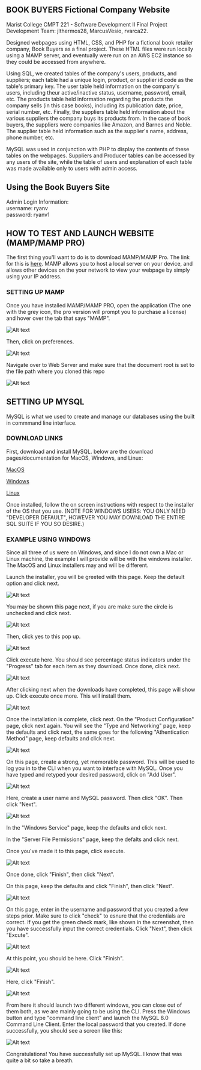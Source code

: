 ## BOOK BUYERS Fictional Company Website 

Marist College CMPT 221 - Software Development II Final Project  
  Development Team: jlthermos28, MarcusVesio, rvarca22.

Designed webpages using HTML, CSS, and PHP for a fictional book retailer company, Book Buyers as a final project. These HTML files were run locally using
  a MAMP server, and eventually were run on an AWS EC2 instance so they could be accessed from anywhere. 
  
Using SQL, we created tables of the company's users, products, and suppliers; each table had a unique login, product, or supplier id code as the table's primary key.
  The user table held information on the company's users, including theur active/inactive status, username, password, email, etc. The products table held 
  information regarding the products the company sells (in this case books), including its publication date, price, serial number, etc. Finally, the suppliers table
  held information about the various suppliers the company buys its products from. In the case of book buyers, the suppliers were companies like Amazon, and Barnes 
  and Noble. The supplier table held information such as the supplier's name, address, phone number, etc. 
  
MySQL was used in conjunction with PHP to display the contents of these tables on the webpages. Suppliers and Producer tables can be accessed by any users of the site, while the table of users and explanation of each table was made available only to users with admin access.  

## Using the Book Buyers Site 
 Admin Login Information:  
  username: ryanv  
  password: ryanv1


## HOW TO TEST AND LAUNCH WEBSITE (MAMP/MAMP PRO)

The first thing you'll want to do is to download MAMP/MAMP Pro. The link for this is [here](https://www.mamp.info/en/downloads/).
MAMP allows you to host a local server on your device, and allows other devices on the your network to view your webpage by simply using your IP address.

### SETTING UP MAMP
Once you have installed MAMP/MAMP PRO, open the application (The one with the grey icon, the pro version will prompt you to purchase a license) and hover over the tab that says "MAMP". 

![Alt text](/mampstep1.png "")

Then, click on preferences.

![Alt text](/mampstep2.png "")

Navigate over to Web Server and make sure that the document root is set to the file path where you cloned this repo

![Alt text](/mampstep3.png "")

## SETTING UP MYSQL

MySQL is what we used to create and manage our databases using the built in commmand line interface. 

### DOWNLOAD LINKS
First, download and install MySQL. below are the download pages/documentation for MacOS, Windows, and Linux:

[MacOS](https://dev.mysql.com/doc/refman/8.0/en/macos-installation-pkg.html)

[Windows](https://dev.mysql.com/doc/refman/8.0/en/windows-installation.html)

[Linux](https://dev.mysql.com/doc/refman/8.0/en/linux-installation.html)


Once installed, follow the on screen instructions with respect to the installer of the OS that you use. 
(NOTE FOR WINDOWS USERS: YOU ONLY NEED "DEVELOPER DEFAULT", HOWEVER YOU MAY DOWNLOAD THE ENTIRE SQL SUITE IF YOU SO DESIRE.)

### EXAMPLE USING WINDOWS
Since all three of us were on Windows, and since I do not own a Mac or Linux machine, the example I will provide will be with the windows installer. The MacOS and Linux installers may and will be different.

Launch the installer, you will be greeted with this page. Keep the default option and click next.

![Alt text](/mysqlss1.png "")

You may be shown this page next, if you are make sure the circle is unchecked and click next. 

![Alt text](/mysqlss2.png "")

Then, click yes to this pop up.

![Alt text](/mysqlss3.png "")

Click execute here. You should see percentage status indicators under the "Progress" tab for each item as they download. Once done, click next.

![Alt text](/mysqlss4.png "")

After clicking next when the downloads have completed, this page will show up. Click execute once more. This will install them. 

![Alt text](/mysqlss5.png "")

Once the installation is complete, click next. On the "Product Configuration" page, click next again. You will see the "Type and Networking" page, keep the defaults and click next, the same goes for the following "Athentication Method" page, keep defaults and click next. 

![Alt text](/mysqlss6.png "")

On this page, create a strong, yet memorable password. This will be used to log you in to the CLI when you want to interface with MySQL. Once you have typed and retyped your desired password, click on "Add User".

![Alt text](/mysqlss7.png "")

Here, create a user name and MySQL password. Then click "OK". Then  click "Next". 

![Alt text](/mysqlss8.png "")

In the "Windows Service" page, keep the defaults and click next.

In the "Server File Permissions" page, keep the defalts and click next.

Once you've made it to this page, click execute. 

![Alt text](/mysqlss9.png "")

Once done, click "Finish", then click "Next".

On this page, keep the defaults and click "Finish", then click "Next".

![Alt text](/mysqlss10.png "")

On this page, enter in the username and password that you created a few steps prior. Make sure to click "check" to esnure that the credentials are correct. If you get the green check mark, like shown in the screenshot, then you have successfully input the correct credentials. Click "Next", then click "Excute".

![Alt text](/mysqlss11.png "")

At this point, you should be here. Click "Finish".

![Alt text](/mysqlss12.png "")

Here, click "Finish".

![Alt text](/mysqlss13.png "")

From here it should launch two different windows, you can close out of them both, as we are mainly going to be using the CLI. Press the Windows button and type "command line client" and launch the MySQL 8.0 Command Line Client. Enter the local password that you created. If done successfully, you should see a screen like this:

![Alt text](/mysqlss13.png "")

Congratulations! You have successfully set up MySQL. I know that was quite a bit so take a breath.



